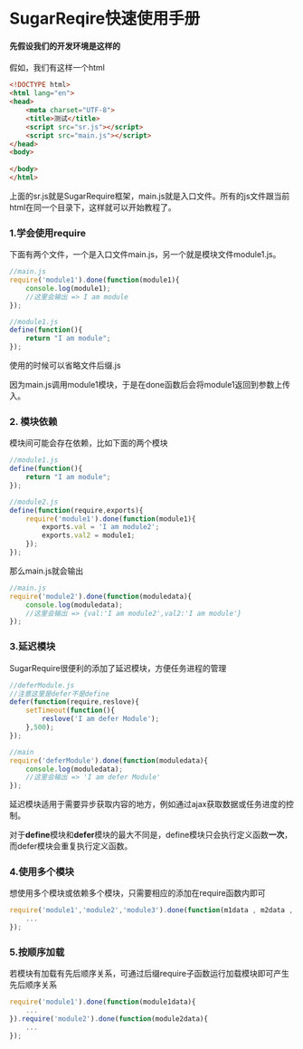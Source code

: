 
# SugarReqire快速使用手册

#### 先假设我们的开发环境是这样的

假如，我们有这样一个html
```html
<!DOCTYPE html>
<html lang="en">
<head>
	<meta charset="UTF-8">
	<title>测试</title>
	<script src="sr.js"></script>
	<script src="main.js"></script>
</head>
<body>
	
</body>
</html>
```

上面的sr.js就是SugarRequire框架，main.js就是入口文件。所有的js文件跟当前html在同一个目录下，这样就可以开始教程了。

### 1.学会使用require

下面有两个文件，一个是入口文件main.js，另一个就是模块文件module1.js。

```javascript
//main.js
require('module1').done(function(module1){
	console.log(module1);
    //这里会输出 => I am module
});
```

```javascript
//module1.js
define(function(){
	return "I am module";
});
```
使用的时候可以省略文件后缀.js

因为main.js调用module1模块，于是在done函数后会将module1返回到参数上传入。

### 2. 模块依赖

模块间可能会存在依赖，比如下面的两个模块

```javascript
//module1.js
define(function(){
	return "I am module";
});
```

```javascript
//module2.js
define(function(require,exports){
	require('module1').done(function(module1){
    	exports.val = 'I am module2';
      	exports.val2 = module1;
    });
});
```
那么main.js就会输出



```javascript
//main.js
require('module2').done(function(moduledata){
	console.log(moduledata);
    //这里会输出 => {val:'I am module2',val2:'I am module'}
});
```
### 3.延迟模块

SugarRequire很便利的添加了延迟模块，方便任务进程的管理

```javascript
//deferModule.js
//注意这里是defer不是define
defer(function(require,reslove){
	setTimeout(function(){
    	reslove('I am defer Module');
    },500);
});
```

```javascript
//main
require('deferModule').done(function(moduledata){
	console.log(moduledata);
    //这里会输出 => 'I am defer Module'
});
```

延迟模块适用于需要异步获取内容的地方，例如通过ajax获取数据或任务进度的控制。

对于**define**模块和**defer**模块的最大不同是，define模块只会执行定义函数**一次**，而defer模块会重复执行定义函数。

### 4.使用多个模块

想使用多个模块或依赖多个模块，只需要相应的添加在require函数内即可

```javascript
require('module1','module2','module3').done(function(m1data , m2data , m3data){
	...
});
```

### 5.按顺序加载

若模块有加载有先后顺序关系，可通过后缀require子函数运行加载模块即可产生先后顺序关系

```javascript
require('module1').done(function(module1data){
    ...
}).require('module2').done(function(module2data){
    ...
});
```